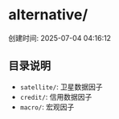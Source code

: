 # alternative/

创建时间: 2025-07-04 04:16:12

## 目录说明

- `satellite/`: 卫星数据因子
- `credit/`: 信用数据因子
- `macro/`: 宏观因子
